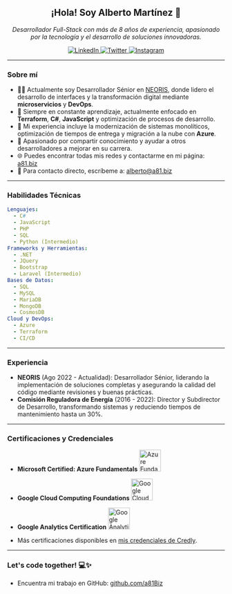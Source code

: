 <h2 align="center">¡Hola! Soy Alberto Martínez 🎉</h2>

<p align="center"><em>Desarrollador Full-Stack con más de 8 años de experiencia, apasionado por la tecnología y el desarrollo de soluciones innovadoras.</em></p>

<p align="center">
  <a href="https://www.linkedin.com/in/albemarnez/">
    <img src="https://img.shields.io/badge/LinkedIn-0077B5?style=for-the-badge&logo=linkedin&logoColor=white" alt="LinkedIn">
  </a>
  <a href="https://twitter.com/albertormenta">
    <img src="https://img.shields.io/badge/Twitter-1DA1F2?style=for-the-badge&logo=twitter&logoColor=white" alt="Twitter">
  </a>
  <a href="https://www.instagram.com/albertomado/">
    <img src="https://img.shields.io/badge/Instagram-E4405F?style=for-the-badge&logo=instagram&logoColor=white" alt="Instagram">
  </a>
</p>

---

<h3>Sobre mí</h3>

- 👨‍💻 Actualmente soy Desarrollador Sénior en [NEORIS](https://www.neoris.com/), donde lidero el desarrollo de interfaces y la transformación digital mediante **microservicios** y **DevOps**.
- 🌱 Siempre en constante aprendizaje, actualmente enfocado en **Terraform**, **C#**, **JavaScript** y optimización de procesos de desarrollo.
- 🚀 Mi experiencia incluye la modernización de sistemas monolíticos, optimización de tiempos de entrega y migración a la nube con **Azure**.
- 🎯 Apasionado por compartir conocimiento y ayudar a otros desarrolladores a mejorar en su carrera.
- 🌐 Puedes encontrar todas mis redes y contactarme en mi página: [a81.biz](https://a81.biz/)
- 📧 Para contacto directo, escríbeme a: [alberto@a81.biz](mailto:alberto@a81.biz)

---

<h3>Habilidades Técnicas</h3>

```yaml
Lenguajes:
  - C#
  - JavaScript
  - PHP
  - SQL
  - Python (Intermedio)
Frameworks y Herramientas:
  - .NET
  - JQuery
  - Bootstrap
  - Laravel (Intermedio)
Bases de Datos:
  - SQL
  - MySQL
  - MariaDB
  - MongoDB
  - CosmosDB
Cloud y DevOps:
  - Azure
  - Terraform
  - CI/CD
```

---

<h3>Experiencia</h3>

- **NEORIS** (Ago 2022 - Actualidad): Desarrollador Sénior, liderando la implementación de soluciones completas y asegurando la calidad del código mediante revisiones y buenas prácticas.
- **Comisión Reguladora de Energía** (2016 - 2022): Director y Subdirector de Desarrollo, transformando sistemas y reduciendo tiempos de mantenimiento hasta un 30%.

---

<h3>Certificaciones y Credenciales</h3>

- **Microsoft Certified: Azure Fundamentals** [<img src="https://images.credly.com/size/340x340/images/be8fcaeb-c769-4858-b567-ffaaa73ce8cf/image.png" alt="Azure Fundamentals Badge" style="width:50px;height:50px;">](https://www.credly.com/badges/c9aad3fe-1021-47a0-bd0b-e4a37099eda4)

- **Google Cloud Computing Foundations** [<img src="https://images.credly.com/images/4dda8ae4-99ee-476c-bca3-6f0adbab42fe/image.png" alt="Google Cloud Computing Badge" style="width:50px;height:50px;">](https://www.credly.com/badges/1216be33-386d-4155-85ab-a0363bb3b6dc)

- **Google Analytics Certification** [<img src="https://templates.images.credential.net/16722171176440784346699372916351.png" alt="Google Analytics Badge" style="width:50px;height:50px;">](https://skillshop.credential.net/fba14fa3-3011-403a-9c8b-aedfab3ee478)

- Más certificaciones disponibles en [mis credenciales de Credly](https://www.credly.com/users/alberto-martinez.065c20ea).

---

<h3>Let's code together! 💻✨</h3>

- Encuentra mi trabajo en GitHub: [github.com/a81Biz](https://github.com/a81Biz)
